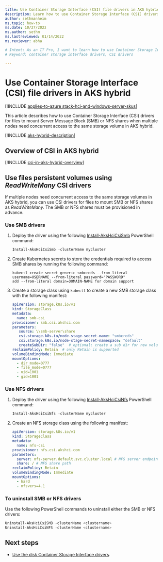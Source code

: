 ```yaml
---
title: Use Container Storage Interface (CSI) file drivers in AKS hybrid
description: Learn how to use Container Storage Interface (CSI) drivers to manage files in AKS hybrid.
author: sethmanheim
ms.topic: how-to
ms.date: 10/27/2022
ms.author: sethm 
ms.lastreviewed: 01/14/2022
ms.reviewer: abha

# Intent: As an IT Pro, I want to learn how to use Container Storage Interface (CSI) drivers in AKS hybrid.
# Keyword: container storage interface drivers, CSI drivers

---
```


# Use Container Storage Interface (CSI) file drivers in AKS hybrid

[!INCLUDE [applies-to-azure stack-hci-and-windows-server-skus](includes/aks-hci-applies-to-skus/aks-hybrid-applies-to-azure-stack-hci-windows-server-sku.md)]

This article describes how to use Container Storage Interface (CSI) drivers for files to mount Server Message Block (SMB) or NFS shares when multiple nodes need concurrent access to the same storage volume in AKS hybrid.<!--New lead, to describe the scope of the article and distinguish this article from "Use the AKS hybrid disk Container Storage Interface (CSI) drivers." Current intros, identical, will run under "Overview" title.-->

[!INCLUDE [aks-hybrid-description](includes/aks-hybrid-description.md)]

## Overview of CSI in AKS hybrid

[!INCLUDE [csi-in-aks-hybrid-overview](includes/csi-in-aks-hybrid-overview.md)]

## Use files persistent volumes using _ReadWriteMany_ CSI drivers

If multiple nodes need concurrent access to the same storage volumes in AKS hybrid, you can use CSI drivers for files to mount SMB or NFS shares as *ReadWriteMany*. The SMB or NFS shares must be provisioned in advance.

### Use SMB drivers

1. Deploy the driver using the following [Install-AksHciCsiSmb](./reference/ps/install-akshcicsismb.md) PowerShell command: 

   ```powershell
   Install-AksHciCsiSmb -clusterName mycluster
   ```

2. Create Kubernetes secrets to store the credentials required to access SMB shares by running the following command:

   ```console
   kubectl create secret generic smbcreds --from-literal username=USERNAME --from-literal password="PASSWORD"
   add --from-literal domain=DOMAIN-NAME for domain support
   ```

3. Create a storage class using `kubectl` to create a new SMB storage class with the following manifest:

      ```yaml
      apiVersion: storage.k8s.io/v1
      kind: StorageClass
      metadata:
        name: smb-csi
      provisioner: smb.csi.akshci.com
      parameters:
         source: \\smb-server\share
         csi.storage.k8s.io/node-stage-secret-name: "smbcreds"
         csi.storage.k8s.io/node-stage-secret-namespace: "default"
         createSubDir: "false"  # optional: create a sub dir for new volume
      reclaimPolicy: Retain  # only Retain is supported
      volumeBindingMode: Immediate
      mountOptions:
        - dir_mode=0777
        - file_mode=0777
        - uid=1001
        - gid=1001
      ```  

### Use NFS drivers

1. Deploy the driver using the following [Install-AksHciCsiNfs](./reference/ps/install-akshcicsinfs.md) PowerShell command:

   ```powershell
   Install-AksHciCsiNfs -clusterName mycluster
   ```

2. Create an NFS storage class using the following manifest:

      ```yaml
      apiVersion: storage.k8s.io/v1
      kind: StorageClass
      metadata:
        name: nfs-csi
      provisioner: nfs.csi.akshci.com
      parameters:
        server: nfs-server.default.svc.cluster.local # NFS server endpoint
        share: / # NFS share path
      reclaimPolicy: Retain
      volumeBindingMode: Immediate
      mountOptions:
        - hard
        - nfsvers=4.1
      ```

### To uninstall SMB or NFS drivers

Use the following PowerShell commands to uninstall either the SMB or NFS drivers:

```powershell
Uninstall-AksHciCsiSMB -clusterName <clustername>
Uninstall-AksHciCsiNFS -clusterName <clustername>
```

## Next steps

- [Use the disk Container Storage Interface drivers](./container-storage-interface-disks.md).